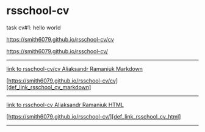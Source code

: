 [def_link_rsschool_cv_markdown]: https://smith6079.github.io/rsschool-cv/cv
[def_link_rsschool_cv_html]: https://smith6079.github.io/rsschool-cv/

# rsschool-cv
task cv#1: hello world

https://smith6079.github.io/rsschool-cv/cv

https://smith6079.github.io/rsschool-cv/

---

[link to rsschool-cv/cv Aliaksandr Ramaniuk Markdown][def_link_rsschool_cv_markdown]

[https://smith6079.github.io/rsschool-cv/cv][def_link_rsschool_cv_markdown]

---

[link to rsschool-cv Aliaksandr Ramaniuk HTML][def_link_rsschool_cv_html]

[https://smith6079.github.io/rsschool-cv/][def_link_rsschool_cv_html]

---
